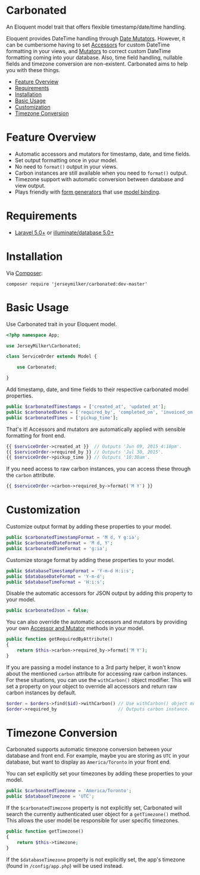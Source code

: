 # Carbonated

An Eloquent model trait that offers flexible timestamp/date/time handling.

Eloquent provides DateTime handling through [Date Mutators](http://laravel.com/docs/5.1/eloquent-mutators#date-mutators).  However, it can be cumbersome having to set [Accessors](http://laravel.com/docs/5.1/eloquent-mutators#accessors-and-mutators) for custom DateTime formatting in your views, and [Mutators](http://laravel.com/docs/5.1/eloquent-mutators#accessors-and-mutators) to correct custom DateTime formatting coming into your database.  Also, time field handling, nullable fields and timezone conversion are non-existent.  Carbonated aims to help you with these things.

- [Feature Overview](#feature-overview)
- [Requirements](#requirements)
- [Installation](#installation)
- [Basic Usage](#basic-usage)
- [Customization](#customization)
- [Timezone Conversion](#timezone-conversion)

# Feature Overview

- Automatic accessors and mutators for timestamp, date, and time fields.
- Set output formatting once in your model.
- No need to `format()` output in your views.
- Carbon instances are still available when you need to `format()` output.
- Timezone support with automatic conversion between database and view output.
- Plays friendly with [form generators](https://github.com/adamwathan/form) that use [model binding](https://github.com/adamwathan/form#model-binding).

# Requirements

- [Laravel 5.0+](http://laravel.com) or [illuminate/database 5.0+](https://github.com/illuminate/database/tree/master)

# Installation

Via [Composer](https://getcomposer.org):
```
composer require 'jerseymilker/carbonated:dev-master'
```

# Basic Usage

Use Carbonated trait in your Eloquent model.
```php
<?php namespace App;

use JerseyMilker\Carbonated;

class ServiceOrder extends Model {

    use Carbonated;

}
```

Add timestamp, date, and time fields to their respective carbonated model properties.
```php
public $carbonatedTimestamps = ['created_at', 'updated_at'];
public $carbonatedDates = ['required_by', 'completed_on', 'invoiced_on'];
public $carbonatedTimes = ['pickup_time'];
```

That's it!  Accessors and mutators are automatically applied with sensible formatting for front end.
```php
{{ $serviceOrder->created_at }}  // Outputs 'Jun 09, 2015 4:10pm'.
{{ $serviceOrder->required_by }} // Outputs 'Jul 30, 2015'.
{{ $serviceOrder->pickup_time }} // Outputs '10:30am'.
```

If you need access to raw carbon instances, you can access these through the `carbon` attribute.
```php
{{ $serviceOrder->carbon->required_by->format('M Y') }}
```

# Customization

Customize output format by adding these properties to your model.
```php
public $carbonatedTimestampFormat = 'M d, Y g:ia';
public $carbonatedDateFormat = 'M d, Y';
public $carbonatedTimeFormat = 'g:ia';
```

Customize storage format by adding these properties to your model.
```php
public $databaseTimestampFormat = 'Y-m-d H:i:s';
public $databaseDateFormat = 'Y-m-d';
public $databaseTimeFormat = 'H:i:s';
```

Disable the automatic accessors for JSON output by adding this property to your model.
```php
public $carbonatedJson = false;
```

You can also override the automatic accessors and mutators by providing your own [Accessor and Mutator](http://laravel.com/docs/5.1/eloquent-mutators#accessors-and-mutators) methods in your model.
```php
public function getRequiredByAttribute()
{
    return $this->carbon->required_by->format('M Y');
}
```

If you are passing a model instance to a 3rd party helper, it won't know about the mentioned `carbon` attribute for accessing raw carbon instances.  For these situations, you can use the `withCarbon()` object modifier.  This will set a property on your object to override all accessors and return raw carbon instances by default.
```php
$order = $orders->find($id)->withCarbon() // Use withCarbon() object modifier.
$order->required_by                       // Outputs carbon instance.
```

# Timezone Conversion

Carbonated supports automatic timezone conversion between your database and front end.  For example, maybe you are storing as `UTC` in your database, but want to display as `America/Toronto` in your front end.

You can set explicitly set your timezones by adding these properties to your model.
```php
public $carbonatedTimezone = 'America/Toronto';
public $databaseTimezone = 'UTC';
```

If the `$carbonatedTimezone` property is not explicitly set, Carbonated will search the currently authenticated user object for a `getTimezone()` method.  This allows the user model be responsible for user specific timezones.
```php
public function getTimezone()
{
    return $this->timezone;
}
```

If the `$databaseTimezone` property is not explicitly set, the app's timezone (found in `/config/app.php`) will be used instead.
